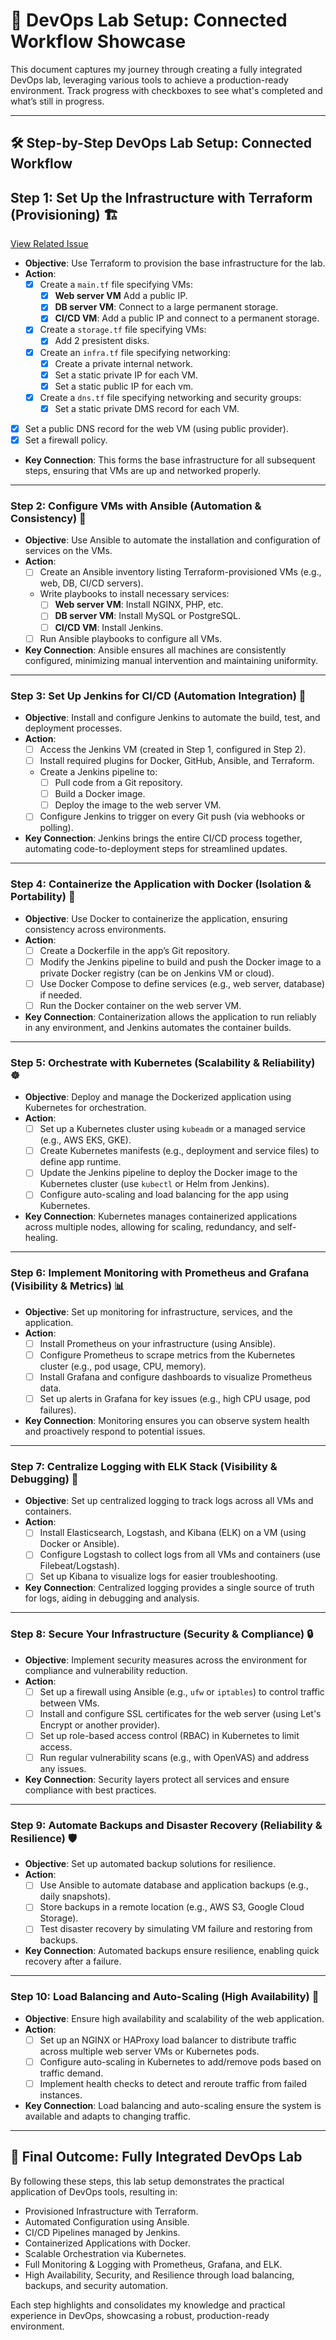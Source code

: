 # 🚀 DevOps Lab Setup: Connected Workflow Showcase

This document captures my journey through creating a fully integrated DevOps lab, leveraging various tools to achieve a production-ready environment. Track progress with checkboxes to see what's completed and what’s still in progress.

---

## 🛠️ Step-by-Step DevOps Lab Setup: Connected Workflow

## Step 1: Set Up the Infrastructure with Terraform (Provisioning) 🏗️  
[View Related Issue](https://github.com/OwwFire/DevopsLab/issues/5)
- **Objective**: Use Terraform to provision the base infrastructure for the lab.
- **Action**:
  - [x] Create a `main.tf` file specifying VMs:
    - [x] **Web server VM** Add a public IP.
    - [x] **DB server VM**: Connect to a large permanent storage.
    - [x] **CI/CD VM**: Add a public IP and connect to a permanent storage.
  - [x] Create a `storage.tf` file specifying VMs:
    - [x] Add 2 presistent disks.
  - [x] Create an `infra.tf` file specifying networking:
    - [x] Create a private internal network. 
    - [x] Set a static private IP for each VM.
    - [x] Set a static public IP for each vm.
  - [x] Create a `dns.tf` file specifying networking and security groups:
    - [x] Set a static private DMS record for each VM.
- [x] Set a public DNS record for the web VM (using public provider).
- [x] Set a firewall policy.
- **Key Connection**: This forms the base infrastructure for all subsequent steps, ensuring that VMs are up and networked properly.

---

### Step 2: Configure VMs with Ansible (Automation & Consistency) 🔄
- **Objective**: Use Ansible to automate the installation and configuration of services on the VMs.
- **Action**:
  - [ ] Create an Ansible inventory listing Terraform-provisioned VMs (e.g., web, DB, CI/CD servers).
  - Write playbooks to install necessary services:
    - [ ] **Web server VM**: Install NGINX, PHP, etc.
    - [ ] **DB server VM**: Install MySQL or PostgreSQL.
    - [ ] **CI/CD VM**: Install Jenkins.
  - [ ] Run Ansible playbooks to configure all VMs.
- **Key Connection**: Ansible ensures all machines are consistently configured, minimizing manual intervention and maintaining uniformity.

---

### Step 3: Set Up Jenkins for CI/CD (Automation Integration) 🧩
- **Objective**: Install and configure Jenkins to automate the build, test, and deployment processes.
- **Action**:
  - [ ] Access the Jenkins VM (created in Step 1, configured in Step 2).
  - [ ] Install required plugins for Docker, GitHub, Ansible, and Terraform.
  - Create a Jenkins pipeline to:
    - [ ] Pull code from a Git repository.
    - [ ] Build a Docker image.
    - [ ] Deploy the image to the web server VM.
  - [ ] Configure Jenkins to trigger on every Git push (via webhooks or polling).
- **Key Connection**: Jenkins brings the entire CI/CD process together, automating code-to-deployment steps for streamlined updates.

---

### Step 4: Containerize the Application with Docker (Isolation & Portability) 🐳
- **Objective**: Use Docker to containerize the application, ensuring consistency across environments.
- **Action**:
  - [ ] Create a Dockerfile in the app’s Git repository.
  - [ ] Modify the Jenkins pipeline to build and push the Docker image to a private Docker registry (can be on Jenkins VM or cloud).
  - [ ] Use Docker Compose to define services (e.g., web server, database) if needed.
  - [ ] Run the Docker container on the web server VM.
- **Key Connection**: Containerization allows the application to run reliably in any environment, and Jenkins automates the container builds.

---

### Step 5: Orchestrate with Kubernetes (Scalability & Reliability) ☸️
- **Objective**: Deploy and manage the Dockerized application using Kubernetes for orchestration.
- **Action**:
  - [ ] Set up a Kubernetes cluster using `kubeadm` or a managed service (e.g., AWS EKS, GKE).
  - [ ] Create Kubernetes manifests (e.g., deployment and service files) to define app runtime.
  - [ ] Update the Jenkins pipeline to deploy the Docker image to the Kubernetes cluster (use `kubectl` or Helm from Jenkins).
  - [ ] Configure auto-scaling and load balancing for the app using Kubernetes.
- **Key Connection**: Kubernetes manages containerized applications across multiple nodes, allowing for scaling, redundancy, and self-healing.

---

### Step 6: Implement Monitoring with Prometheus and Grafana (Visibility & Metrics) 📊
- **Objective**: Set up monitoring for infrastructure, services, and the application.
- **Action**:
  - [ ] Install Prometheus on your infrastructure (using Ansible).
  - [ ] Configure Prometheus to scrape metrics from the Kubernetes cluster (e.g., pod usage, CPU, memory).
  - [ ] Install Grafana and configure dashboards to visualize Prometheus data.
  - [ ] Set up alerts in Grafana for key issues (e.g., high CPU usage, pod failures).
- **Key Connection**: Monitoring ensures you can observe system health and proactively respond to potential issues.

---

### Step 7: Centralize Logging with ELK Stack (Visibility & Debugging) 📜
- **Objective**: Set up centralized logging to track logs across all VMs and containers.
- **Action**:
  - [ ] Install Elasticsearch, Logstash, and Kibana (ELK) on a VM (using Docker or Ansible).
  - [ ] Configure Logstash to collect logs from all VMs and containers (use Filebeat/Logstash).
  - [ ] Set up Kibana to visualize logs for easier troubleshooting.
- **Key Connection**: Centralized logging provides a single source of truth for logs, aiding in debugging and analysis.

---

### Step 8: Secure Your Infrastructure (Security & Compliance) 🔒
- **Objective**: Implement security measures across the environment for compliance and vulnerability reduction.
- **Action**:
  - [ ] Set up a firewall using Ansible (e.g., `ufw` or `iptables`) to control traffic between VMs.
  - [ ] Install and configure SSL certificates for the web server (using Let's Encrypt or another provider).
  - [ ] Set up role-based access control (RBAC) in Kubernetes to limit access.
  - [ ] Run regular vulnerability scans (e.g., with OpenVAS) and address any issues.
- **Key Connection**: Security layers protect all services and ensure compliance with best practices.

---

### Step 9: Automate Backups and Disaster Recovery (Reliability & Resilience) 🛡️
- **Objective**: Set up automated backup solutions for resilience.
- **Action**:
  - [ ] Use Ansible to automate database and application backups (e.g., daily snapshots).
  - [ ] Store backups in a remote location (e.g., AWS S3, Google Cloud Storage).
  - [ ] Test disaster recovery by simulating VM failure and restoring from backups.
- **Key Connection**: Automated backups ensure resilience, enabling quick recovery after a failure.

---

### Step 10: Load Balancing and Auto-Scaling (High Availability) 🔄
- **Objective**: Ensure high availability and scalability of the web application.
- **Action**:
  - [ ] Set up an NGINX or HAProxy load balancer to distribute traffic across multiple web server VMs or Kubernetes pods.
  - [ ] Configure auto-scaling in Kubernetes to add/remove pods based on traffic demand.
  - [ ] Implement health checks to detect and reroute traffic from failed instances.
- **Key Connection**: Load balancing and auto-scaling ensure the system is available and adapts to changing traffic.

---

## 🌟 Final Outcome: Fully Integrated DevOps Lab
By following these steps, this lab setup demonstrates the practical application of DevOps tools, resulting in:
- Provisioned Infrastructure with Terraform.
- Automated Configuration using Ansible.
- CI/CD Pipelines managed by Jenkins.
- Containerized Applications with Docker.
- Scalable Orchestration via Kubernetes.
- Full Monitoring & Logging with Prometheus, Grafana, and ELK.
- High Availability, Security, and Resilience through load balancing, backups, and security automation.

Each step highlights and consolidates my knowledge and practical experience in DevOps, showcasing a robust, production-ready environment.
